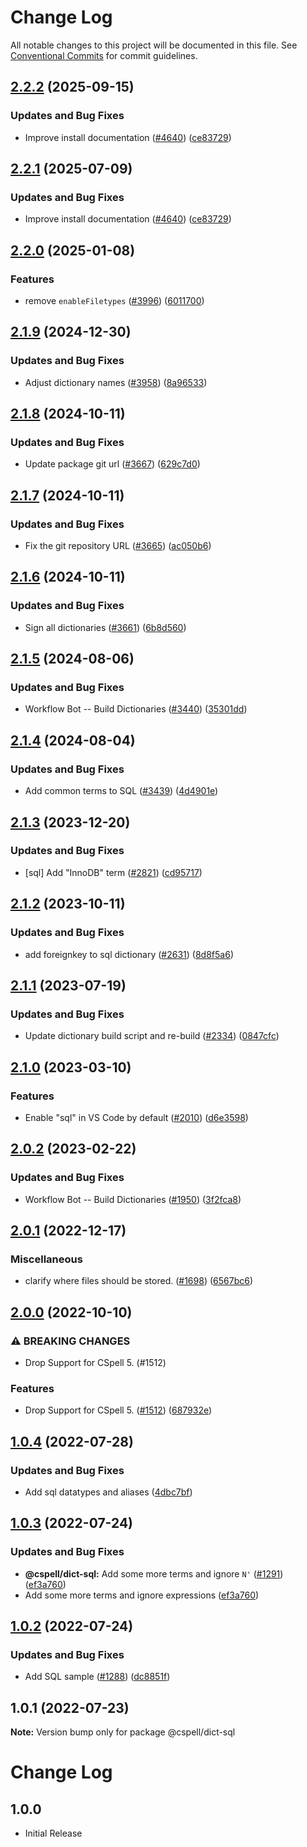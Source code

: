 # Change Log

All notable changes to this project will be documented in this file.
See [Conventional Commits](https://conventionalcommits.org) for commit guidelines.

## [2.2.2](https://github.com/Omcsesz/cspell-dicts/compare/@cspell/dict-sql@2.2.1...@cspell/dict-sql@2.2.2) (2025-09-15)


### Updates and Bug Fixes

* Improve install documentation ([#4640](https://github.com/Omcsesz/cspell-dicts/issues/4640)) ([ce83729](https://github.com/Omcsesz/cspell-dicts/commit/ce837295163125b6ff57494d9de1609edc6204e6))

## [2.2.1](https://github.com/streetsidesoftware/cspell-dicts/compare/@cspell/dict-sql@2.2.0...@cspell/dict-sql@2.2.1) (2025-07-09)


### Updates and Bug Fixes

* Improve install documentation ([#4640](https://github.com/streetsidesoftware/cspell-dicts/issues/4640)) ([ce83729](https://github.com/streetsidesoftware/cspell-dicts/commit/ce837295163125b6ff57494d9de1609edc6204e6))

## [2.2.0](https://github.com/streetsidesoftware/cspell-dicts/compare/@cspell/dict-sql@2.1.9...@cspell/dict-sql@2.2.0) (2025-01-08)


### Features

* remove `enableFiletypes` ([#3996](https://github.com/streetsidesoftware/cspell-dicts/issues/3996)) ([6011700](https://github.com/streetsidesoftware/cspell-dicts/commit/6011700cc2d90edd2048f293fe2235b6212a805a))

## [2.1.9](https://github.com/streetsidesoftware/cspell-dicts/compare/@cspell/dict-sql@2.1.8...@cspell/dict-sql@2.1.9) (2024-12-30)


### Updates and Bug Fixes

* Adjust dictionary names ([#3958](https://github.com/streetsidesoftware/cspell-dicts/issues/3958)) ([8a96533](https://github.com/streetsidesoftware/cspell-dicts/commit/8a96533bec21280103740868b81559437c413501))

## [2.1.8](https://github.com/streetsidesoftware/cspell-dicts/compare/@cspell/dict-sql@2.1.7...@cspell/dict-sql@2.1.8) (2024-10-11)


### Updates and Bug Fixes

* Update package git url ([#3667](https://github.com/streetsidesoftware/cspell-dicts/issues/3667)) ([629c7d0](https://github.com/streetsidesoftware/cspell-dicts/commit/629c7d0a5e1bacad1d3874b1f8372edc3494ef97))

## [2.1.7](https://github.com/streetsidesoftware/cspell-dicts/compare/@cspell/dict-sql@2.1.6...@cspell/dict-sql@2.1.7) (2024-10-11)


### Updates and Bug Fixes

* Fix the git repository URL ([#3665](https://github.com/streetsidesoftware/cspell-dicts/issues/3665)) ([ac050b6](https://github.com/streetsidesoftware/cspell-dicts/commit/ac050b697d57820109995e92fac5ccc32ced1723))

## [2.1.6](https://github.com/streetsidesoftware/cspell-dicts/compare/@cspell/dict-sql@2.1.5...@cspell/dict-sql@2.1.6) (2024-10-11)


### Updates and Bug Fixes

* Sign all dictionaries ([#3661](https://github.com/streetsidesoftware/cspell-dicts/issues/3661)) ([6b8d560](https://github.com/streetsidesoftware/cspell-dicts/commit/6b8d560cf51a593458ce42bca415859f872cfc97))

## [2.1.5](https://github.com/streetsidesoftware/cspell-dicts/compare/@cspell/dict-sql@2.1.4...@cspell/dict-sql@2.1.5) (2024-08-06)


### Updates and Bug Fixes

* Workflow Bot -- Build Dictionaries ([#3440](https://github.com/streetsidesoftware/cspell-dicts/issues/3440)) ([35301dd](https://github.com/streetsidesoftware/cspell-dicts/commit/35301dd444f99324a40501f782b14f434512dfe4))

## [2.1.4](https://github.com/streetsidesoftware/cspell-dicts/compare/@cspell/dict-sql@2.1.3...@cspell/dict-sql@2.1.4) (2024-08-04)


### Updates and Bug Fixes

* Add common terms to SQL ([#3439](https://github.com/streetsidesoftware/cspell-dicts/issues/3439)) ([4d4901e](https://github.com/streetsidesoftware/cspell-dicts/commit/4d4901e93bfa8a19fecd0205e660d1eddc788548))

## [2.1.3](https://github.com/streetsidesoftware/cspell-dicts/compare/@cspell/dict-sql@2.1.2...@cspell/dict-sql@2.1.3) (2023-12-20)


### Updates and Bug Fixes

* [sql] Add "InnoDB" term ([#2821](https://github.com/streetsidesoftware/cspell-dicts/issues/2821)) ([cd95717](https://github.com/streetsidesoftware/cspell-dicts/commit/cd95717d7054e0768335951cfbb87ff1c5ff8a97))

## [2.1.2](https://github.com/streetsidesoftware/cspell-dicts/compare/@cspell/dict-sql@2.1.1...@cspell/dict-sql@2.1.2) (2023-10-11)


### Updates and Bug Fixes

* add foreignkey to sql dictionary ([#2631](https://github.com/streetsidesoftware/cspell-dicts/issues/2631)) ([8d8f5a6](https://github.com/streetsidesoftware/cspell-dicts/commit/8d8f5a6242f58050da7192ec19370ba146f56046))

## [2.1.1](https://github.com/streetsidesoftware/cspell-dicts/compare/@cspell/dict-sql@2.1.0...@cspell/dict-sql@2.1.1) (2023-07-19)


### Updates and Bug Fixes

* Update dictionary build script and re-build ([#2334](https://github.com/streetsidesoftware/cspell-dicts/issues/2334)) ([0847cfc](https://github.com/streetsidesoftware/cspell-dicts/commit/0847cfc9623018940e7761e08eeba0ec7c0a320e))

## [2.1.0](https://github.com/streetsidesoftware/cspell-dicts/compare/@cspell/dict-sql@2.0.2...@cspell/dict-sql@2.1.0) (2023-03-10)


### Features

* Enable "sql" in VS Code by default ([#2010](https://github.com/streetsidesoftware/cspell-dicts/issues/2010)) ([d6e3598](https://github.com/streetsidesoftware/cspell-dicts/commit/d6e35986fc4daad6373411e34cf7aa8716effb67))

## [2.0.2](https://github.com/streetsidesoftware/cspell-dicts/compare/@cspell/dict-sql@2.0.1...@cspell/dict-sql@2.0.2) (2023-02-22)


### Updates and Bug Fixes

* Workflow Bot -- Build Dictionaries ([#1950](https://github.com/streetsidesoftware/cspell-dicts/issues/1950)) ([3f2fca8](https://github.com/streetsidesoftware/cspell-dicts/commit/3f2fca8b64c800723cc572f5ef83e92d5ec64673))

## [2.0.1](https://github.com/streetsidesoftware/cspell-dicts/compare/@cspell/dict-sql@2.0.0...@cspell/dict-sql@2.0.1) (2022-12-17)


### Miscellaneous

* clarify where files should be stored. ([#1698](https://github.com/streetsidesoftware/cspell-dicts/issues/1698)) ([6567bc6](https://github.com/streetsidesoftware/cspell-dicts/commit/6567bc62130404cb32945bdcc3bf07316c839396))

## [2.0.0](https://github.com/streetsidesoftware/cspell-dicts/compare/@cspell/dict-sql@1.0.4...@cspell/dict-sql@2.0.0) (2022-10-10)


### ⚠ BREAKING CHANGES

* Drop Support for CSpell 5. (#1512)

### Features

* Drop Support for CSpell 5. ([#1512](https://github.com/streetsidesoftware/cspell-dicts/issues/1512)) ([687932e](https://github.com/streetsidesoftware/cspell-dicts/commit/687932e187e4bce87d7904e3a2e53dd6de6ac372))

## [1.0.4](https://github.com/streetsidesoftware/cspell-dicts/compare/@cspell/dict-sql@1.0.3...@cspell/dict-sql@1.0.4) (2022-07-28)


### Updates and Bug Fixes

* Add sql datatypes and aliases ([4dbc7bf](https://github.com/streetsidesoftware/cspell-dicts/commit/4dbc7bfbe6f29baeb5bd7923ae3ba140ee22ee41))

## [1.0.3](https://github.com/streetsidesoftware/cspell-dicts/compare/@cspell/dict-sql@1.0.2...@cspell/dict-sql@1.0.3) (2022-07-24)


### Updates and Bug Fixes

* **@cspell/dict-sql:** Add some more terms and ignore `N'` ([#1291](https://github.com/streetsidesoftware/cspell-dicts/issues/1291)) ([ef3a760](https://github.com/streetsidesoftware/cspell-dicts/commit/ef3a76007ebea86f970d6e77796f55a2d3c57524))
* Add some more terms and ignore expressions ([ef3a760](https://github.com/streetsidesoftware/cspell-dicts/commit/ef3a76007ebea86f970d6e77796f55a2d3c57524))

## [1.0.2](https://github.com/streetsidesoftware/cspell-dicts/compare/@cspell/dict-sql@1.0.1...@cspell/dict-sql@1.0.2) (2022-07-24)


### Updates and Bug Fixes

* Add SQL sample ([#1288](https://github.com/streetsidesoftware/cspell-dicts/issues/1288)) ([dc8851f](https://github.com/streetsidesoftware/cspell-dicts/commit/dc8851fc9c91b873d9fbede88db92bed221d2c42))

## 1.0.1 (2022-07-23)

**Note:** Version bump only for package @cspell/dict-sql





# Change Log

## 1.0.0

- Initial Release
